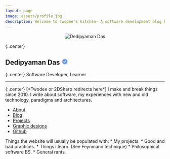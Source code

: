 ```yaml
---
layout: page
image: assets/profile.jpg
description: Welcome to Twodee's kitchen- A software development blog by Dedipyaman Das.
---
```

<div style="width: 100%; text-align: center; margin: 0px auto;">
<img class="bigpic" alt="Dedipyaman Das" style="" width="200" src="{{ "/assets/profile.jpg" | relative_url }}" >
	</div>

{:.center}
## Dedipyaman Das <img src="assets/verified.png" height="20">

{:.center}
Software Developer, Learner
<hr>
<p></p>
{:.center}
[*Twodee or 2DSharp redirects here*] I make and break things since 2010. I write about software, my experiences with new and old technology, paradigms and architectures. 
<ul class="frontboxcontainer">
	<a href="/about"><li style="border-color: firebrick" class="frontbox">About</li></a>
	<a href="/blog"><li style="border-color: #00B5FF" class="frontbox">Blog</li></a>
	<a href="/projects"><li style="border-color:#91CC41"  class="frontbox">Projects</li></a>
	<a href="https://instagram.com/dedipyaman"><li style="border-color: #DA5729" class="frontbox">Graphic designs</li></a>
	<a href="https://github.com/2DSharp"><li style="border-color: #313131" class="frontbox">Github</li></a>
</ul>
Things the website will usually be populated with:
* My projects.
* Good and bad practices.
* Things I learn. (See Feynmann technique)
* Philosophical software BS.
* General rants.